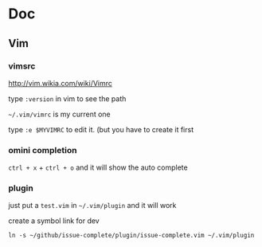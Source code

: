 # Doc

## Vim

### vimsrc 

http://vim.wikia.com/wiki/Vimrc

type `:version` in vim to see the path

`~/.vim/vimrc` is my current one

type `:e $MYVIMRC` to edit it. (but you have to create it first

### omini completion

`ctrl + x` + `ctrl + o` and it will show the auto complete

### plugin

just put a `test.vim` in `~/.vim/plugin` and it will work

create a symbol link for dev

`ln -s ~/github/issue-complete/plugin/issue-complete.vim ~/.vim/plugin`
